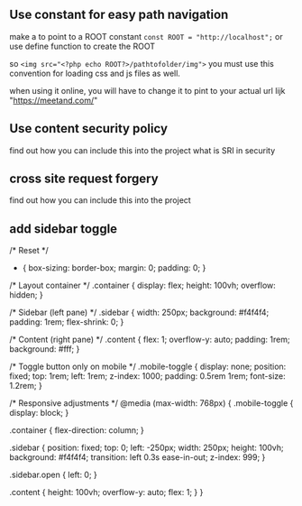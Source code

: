 ## Use constant for easy path navigation
make a <?php echo ROOT?> to point to a ROOT constant
``const ROOT = "http://localhost";``
or use define function to create the ROOT

so ``<img src="<?php echo ROOT?>/pathtofolder/img">``
you must use this convention for loading css and js files as well.

when using it online, you will have to change it to pint to your actual url
lijk "https://meetand.com/"

## Use content security policy
find out how you can include this into the project
what is SRI in security

## cross site request forgery
find out how you can include this into the project

## add sidebar toggle

/* Reset */
* {
  box-sizing: border-box;
  margin: 0;
  padding: 0;
}

/* Layout container */
.container {
  display: flex;
  height: 100vh;
  overflow: hidden;
}

/* Sidebar (left pane) */
.sidebar {
  width: 250px;
  background: #f4f4f4;
  padding: 1rem;
  flex-shrink: 0;
}

/* Content (right pane) */
.content {
  flex: 1;
  overflow-y: auto;
  padding: 1rem;
  background: #fff;
}

/* Toggle button only on mobile */
.mobile-toggle {
  display: none;
  position: fixed;
  top: 1rem;
  left: 1rem;
  z-index: 1000;
  padding: 0.5rem 1rem;
  font-size: 1.2rem;
}

/* Responsive adjustments */
@media (max-width: 768px) {
  .mobile-toggle {
    display: block;
  }

  .container {
    flex-direction: column;
  }

  .sidebar {
    position: fixed;
    top: 0;
    left: -250px;
    width: 250px;
    height: 100vh;
    background: #f4f4f4;
    transition: left 0.3s ease-in-out;
    z-index: 999;
  }

  .sidebar.open {
    left: 0;
  }

  .content {
    height: 100vh;
    overflow-y: auto;
    flex: 1;
  }
}
<script>
    const toggleBtn = document.getElementById('toggleSidebar');
    const sidebar = document.querySelector('.sidebar');
    toggleBtn.addEventListener('click', () => {
      sidebar.classList.toggle('open');
    });
  </script>



